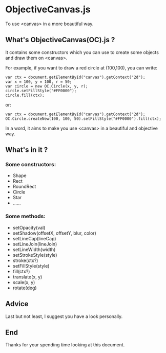 # ObjectiveCanvas.js
To use &lt;canvas&gt; in a more beautiful way.

## What's ObjectiveCanvas(OC).js ?
It contains some constructors which you can use to create some objects and draw them on &lt;canvas&gt;.

For example, if you want to draw a red circle at (100,100), you can write:
```
var ctx = document.getElementById("canvas").getContext("2d");
var x = 100, y = 100, r = 50;
var circle = new OC.Circle(x, y, r);
circle.setFillStyle("#FF0000");
circle.fill(ctx);
```
or:
```
var ctx = document.getElementById("canvas").getContext("2d");
OC.Circle.createNew(100, 100, 50).setFillStyle("#FF0000").fill(ctx);
```
In a word, it aims to make you use &lt;canvas&gt; in a beautiful and objective way. 

## What's in it ?
### Some constructors:
* Shape
* Rect
* RoundRect
* Circle
* Star
* ......
### Some methods:
* setOpacity(val)
* setShadow(offsetX, offsetY, blur, color)
* setLineCap(lineCap)
* setLineJoin(lineJoin)
* setLineWidth(width)
* setStrokeStyle(style)
* stroke(ctx?)
* setFillStyle(style)
* fill(ctx?)
* translate(x, y)
* scale(x, y)
* rotate(deg)

## Advice
Last but not least, I suggest you have a look personally.

## End
Thanks for your spending time looking at this document.
